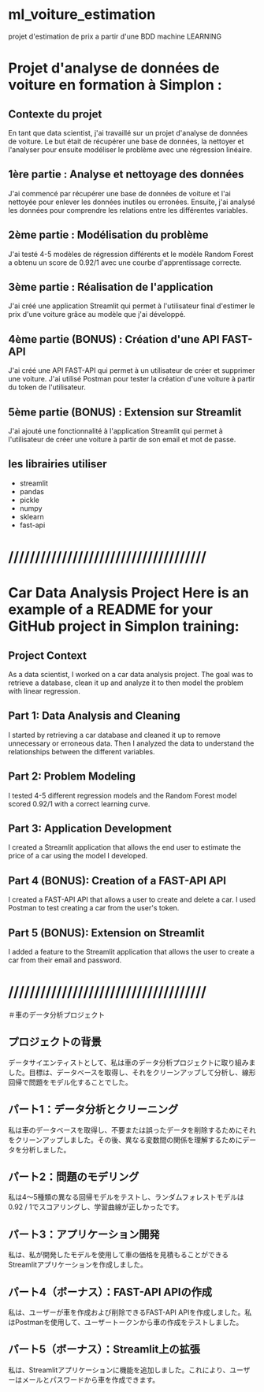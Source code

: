 # ml_voiture_estimation
projet d'estimation de prix a partir d'une BDD machine LEARNING


# Projet d'analyse de données de voiture     en formation à Simplon :

## Contexte du projet
En tant que data scientist, j'ai travaillé sur un projet d'analyse de données de voiture. Le but était de récupérer une base de données, la nettoyer et l'analyser pour ensuite modéliser le problème avec une régression linéaire.

## 1ère partie : Analyse et nettoyage des données
J'ai commencé par récupérer une base de données de voiture et l'ai nettoyée pour enlever les données inutiles ou erronées. Ensuite, j'ai analysé les données pour comprendre les relations entre les différentes variables.

## 2ème partie : Modélisation du problème
J'ai testé 4-5 modèles de régression différents et le modèle Random Forest a obtenu un score de 0.92/1 avec une courbe d'apprentissage correcte.

## 3ème partie : Réalisation de l'application
J'ai créé une application Streamlit qui permet à l'utilisateur final d'estimer le prix d'une voiture grâce au modèle que j'ai développé.

## 4ème partie (BONUS) : Création d'une API FAST-API
J'ai créé une API FAST-API qui permet à un utilisateur de créer et supprimer une voiture. J'ai utilisé Postman pour tester la création d'une voiture à partir du token de l'utilisateur.

## 5ème partie (BONUS) : Extension sur Streamlit
J'ai ajouté une fonctionnalité à l'application Streamlit qui permet à l'utilisateur de créer une voiture à partir de son email et mot de passe.


## les librairies utiliser 
-    streamlit 
-    pandas
-    pickle
-    numpy 
-   sklearn
-   fast-api

# /////////////////////////////////////

# Car Data Analysis Project    Here is an example of a README for your GitHub project in Simplon training:



## Project Context
As a data scientist, I worked on a car data analysis project. The goal was to retrieve a database, clean it up and analyze it to then model the problem with linear regression.

## Part 1: Data Analysis and Cleaning
I started by retrieving a car database and cleaned it up to remove unnecessary or erroneous data. Then I analyzed the data to understand the relationships between the different variables.

## Part 2: Problem Modeling
I tested 4-5 different regression models and the Random Forest model scored 0.92/1 with a correct learning curve.

## Part 3: Application Development
I created a Streamlit application that allows the end user to estimate the price of a car using the model I developed.

## Part 4 (BONUS): Creation of a FAST-API API
I created a FAST-API API that allows a user to create and delete a car. I used Postman to test creating a car from the user's token.

## Part 5 (BONUS): Extension on Streamlit
I added a feature to the Streamlit application that allows the user to create a car from their email and password.



# /////////////////////////////////////

＃車のデータ分析プロジェクト

## プロジェクトの背景
データサイエンティストとして、私は車のデータ分析プロジェクトに取り組みました。目標は、データベースを取得し、それをクリーンアップして分析し、線形回帰で問題をモデル化することでした。

## パート1：データ分析とクリーニング
私は車のデータベースを取得し、不要または誤ったデータを削除するためにそれをクリーンアップしました。その後、異なる変数間の関係を理解するためにデータを分析しました。

## パート2：問題のモデリング
私は4〜5種類の異なる回帰モデルをテストし、ランダムフォレストモデルは0.92 / 1でスコアリングし、学習曲線が正しかったです。

## パート3：アプリケーション開発
私は、私が開発したモデルを使用して車の価格を見積もることができるStreamlitアプリケーションを作成しました。

## パート4（ボーナス）：FAST-API APIの作成
私は、ユーザーが車を作成および削除できるFAST-API APIを作成しました。私はPostmanを使用して、ユーザートークンから車の作成をテストしました。

## パート5（ボーナス）：Streamlit上の拡張
私は、Streamlitアプリケーションに機能を追加しました。これにより、ユーザーはメールとパスワードから車を作成できます。
